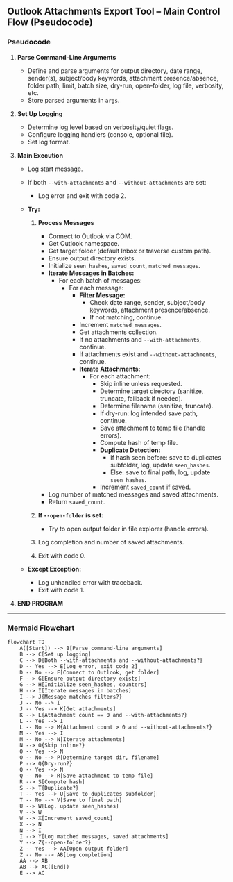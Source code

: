 ## Outlook Attachments Export Tool – Main Control Flow (Pseudocode)

### Pseudocode

1. **Parse Command-Line Arguments**
	- Define and parse arguments for output directory, date range, sender(s), subject/body keywords, attachment presence/absence, folder path, limit, batch size, dry-run, open-folder, log file, verbosity, etc.
	- Store parsed arguments in `args`.

2. **Set Up Logging**
	- Determine log level based on verbosity/quiet flags.
	- Configure logging handlers (console, optional file).
	- Set log format.

3. **Main Execution**
	- Log start message.
	- If both `--with-attachments` and `--without-attachments` are set:
		- Log error and exit with code 2.

	- **Try:**
		1. **Process Messages**
			- Connect to Outlook via COM.
			- Get Outlook namespace.
			- Get target folder (default Inbox or traverse custom path).
			- Ensure output directory exists.
			- Initialize `seen_hashes`, `saved_count`, `matched_messages`.
			- **Iterate Messages in Batches:**
				- For each batch of messages:
					- For each message:
						- **Filter Message:**
							- Check date range, sender, subject/body keywords, attachment presence/absence.
							- If not matching, continue.
						- Increment `matched_messages`.
						- Get attachments collection.
						- If no attachments and `--with-attachments`, continue.
						- If attachments exist and `--without-attachments`, continue.
						- **Iterate Attachments:**
							- For each attachment:
								- Skip inline unless requested.
								- Determine target directory (sanitize, truncate, fallback if needed).
								- Determine filename (sanitize, truncate).
								- If dry-run: log intended save path, continue.
								- Save attachment to temp file (handle errors).
								- Compute hash of temp file.
								- **Duplicate Detection:**
									- If hash seen before: save to duplicates subfolder, log, update `seen_hashes`.
									- Else: save to final path, log, update `seen_hashes`.
								- Increment `saved_count` if saved.
			- Log number of matched messages and saved attachments.
			- Return `saved_count`.

		2. **If `--open-folder` is set:**
			- Try to open output folder in file explorer (handle errors).

		3. Log completion and number of saved attachments.
		4. Exit with code 0.

	- **Except Exception:**
		- Log unhandled error with traceback.
		- Exit with code 1.

4. **END PROGRAM**

---

### Mermaid Flowchart

```mermaid
flowchart TD
	A([Start]) --> B[Parse command-line arguments]
	B --> C[Set up logging]
	C --> D{Both --with-attachments and --without-attachments?}
	D -- Yes --> E[Log error, exit code 2]
	D -- No --> F[Connect to Outlook, get folder]
	F --> G[Ensure output directory exists]
	G --> H[Initialize seen_hashes, counters]
	H --> I[Iterate messages in batches]
	I --> J{Message matches filters?}
	J -- No --> I
	J -- Yes --> K[Get attachments]
	K --> L{Attachment count == 0 and --with-attachments?}
	L -- Yes --> I
	L -- No --> M{Attachment count > 0 and --without-attachments?}
	M -- Yes --> I
	M -- No --> N[Iterate attachments]
	N --> O{Skip inline?}
	O -- Yes --> N
	O -- No --> P[Determine target dir, filename]
	P --> Q{Dry-run?}
	Q -- Yes --> N
	Q -- No --> R[Save attachment to temp file]
	R --> S[Compute hash]
	S --> T{Duplicate?}
	T -- Yes --> U[Save to duplicates subfolder]
	T -- No --> V[Save to final path]
	U --> W[Log, update seen_hashes]
	V --> W
	W --> X[Increment saved_count]
	X --> N
	N --> I
	I --> Y[Log matched messages, saved attachments]
	Y --> Z{--open-folder?}
	Z -- Yes --> AA[Open output folder]
	Z -- No --> AB[Log completion]
	AA --> AB
	AB --> AC([End])
	E --> AC
```
